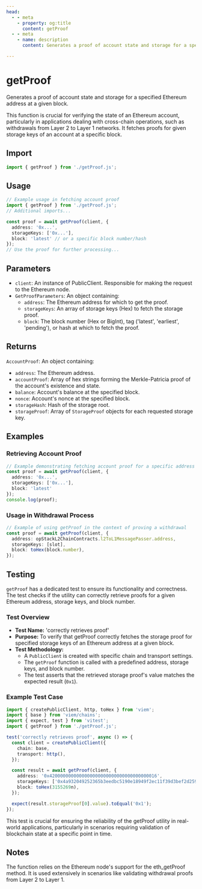```yaml
---
head:
  - - meta
    - property: og:title
      content: getProof
  - - meta
    - name: description
      content: Generates a proof of account state and storage for a specified Ethereum address at a given block.

---
```


# getProof

Generates a proof of account state and storage for a specified Ethereum address at a given block.

This function is crucial for verifying the state of an Ethereum account, particularly in applications dealing with cross-chain operations, such as withdrawals from Layer 2 to Layer 1 networks. It fetches proofs for given storage keys of an account at a specific block.

## Import

```ts
import { getProof } from './getProof.js';
```

## Usage

```ts
// Example usage in fetching account proof
import { getProof } from './getProof.js';
// Additional imports...

const proof = await getProof(client, {
  address: '0x...',
  storageKeys: ['0x...'],
  block: 'latest' // or a specific block number/hash
});
// Use the proof for further processing...
```

## Parameters

* `client`: An instance of PublicClient. Responsible for making the request to the Ethereum node.
* `GetProofParameters`: An object containing:
  * `address`: The Ethereum address for which to get the proof.
  * `storageKeys`: An array of storage keys (Hex) to fetch the storage proof.
  * `block`: The block number (Hex or BigInt), tag ('latest', 'earliest', 'pending'), or hash at which to fetch the proof.

## Returns

`AccountProof`: An object containing:

* `address`: The Ethereum address.
* `accountProof`: Array of hex strings forming the Merkle-Patricia proof of the account's existence and state.
* `balance`: Account's balance at the specified block.
* `nonce`: Account's nonce at the specified block.
* `storageHash`: Hash of the storage root.
* `storageProof`: Array of `StorageProof` objects for each requested storage key.

## Examples

### Retrieving Account Proof

```ts
// Example demonstrating fetching account proof for a specific address
const proof = await getProof(client, {
  address: '0x...',
  storageKeys: ['0x...'],
  block: 'latest'
});
console.log(proof);
```

### Usage in Withdrawal Process

```ts
// Example of using getProof in the context of proving a withdrawal
const proof = await getProof(client, {
  address: opStackL2ChainContracts.l2ToL1MessagePasser.address,
  storageKeys: [slot],
  block: toHex(block.number),
});
```

## Testing

`getProof` has a dedicated test to ensure its functionality and correctness. The test checks if the utility can correctly retrieve proofs for a given Ethereum address, storage keys, and block number.

### Test Overview

* **Test Name:** 'correctly retrieves proof'
* **Purpose:** To verify that getProof correctly fetches the storage proof for specified storage keys of an Ethereum address at a given block.
* **Test Methodology:**
  * A `PublicClient` is created with specific chain and transport settings.
  * The `getProof` function is called with a predefined address, storage keys, and block number.
  * The test asserts that the retrieved storage proof's value matches the expected result (`0x1`).

### Example Test Case


```ts
import { createPublicClient, http, toHex } from 'viem';
import { base } from 'viem/chains';
import { expect, test } from 'vitest';
import { getProof } from './getProof.js';

test('correctly retrieves proof', async () => {
  const client = createPublicClient({
    chain: base,
    transport: http(),
  });

  const result = await getProof(client, {
    address: '0x4200000000000000000000000000000000000016',
    storageKeys: ['0x4a932049252365b3eedbc5190e18949f2ec11f39d3bef2d259764799a1b27d99'],
    block: toHex(3155269n),
  });

  expect(result.storageProof[0].value).toEqual('0x1');
});
```
This test is crucial for ensuring the reliability of the getProof utility in real-world applications, particularly in scenarios requiring validation of blockchain state at a specific point in time.

## Notes

The function relies on the Ethereum node's support for the eth_getProof method.
It is used extensively in scenarios like validating withdrawal proofs from Layer 2 to Layer 1.
